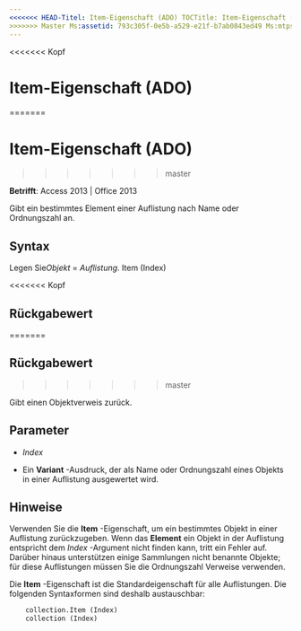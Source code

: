 ```yaml
---
<<<<<<< HEAD-Titel: Item-Eigenschaft (ADO) TOCTitle: Item-Eigenschaft (ADO) === Titel: Item-Eigenschaft (ADO) TOCTitle: Item-Eigenschaft (ADO)
>>>>>>> Master Ms:assetid: 793c305f-0e5b-a529-e21f-b7ab0843ed49 Ms:mtpsurl: https://msdn.microsoft.com/library/JJ249499(v=office.15) Ms:contentKeyID: 48545767 ms.date: 09/18/2015 Mtps_version: Office. 15
---
```


<<<<<<< Kopf
# <a name="item-property-ado"></a>Item-Eigenschaft (ADO)
=======
# <a name="item-property-ado"></a>Item-Eigenschaft (ADO)
>>>>>>> master

**Betrifft**: Access 2013 | Office 2013

Gibt ein bestimmtes Element einer Auflistung nach Name oder Ordnungszahl an.

## <a name="syntax"></a>Syntax

Legen Sie*Objekt* = *Auflistung*. Item (Index)

<<<<<<< Kopf
## <a name="return-value"></a>Rückgabewert
=======
## <a name="return-value"></a>Rückgabewert
>>>>>>> master

Gibt einen Objektverweis zurück.

## <a name="parameters"></a>Parameter

- *Index*

- Ein **Variant** -Ausdruck, der als Name oder Ordnungszahl eines Objekts in einer Auflistung ausgewertet wird.

## <a name="remarks"></a>Hinweise

Verwenden Sie die **Item** -Eigenschaft, um ein bestimmtes Objekt in einer Auflistung zurückzugeben. Wenn das **Element** ein Objekt in der Auflistung entspricht dem *Index* -Argument nicht finden kann, tritt ein Fehler auf. Darüber hinaus unterstützen einige Sammlungen nicht benannte Objekte; für diese Auflistungen müssen Sie die Ordnungszahl Verweise verwenden.

Die **Item** -Eigenschaft ist die Standardeigenschaft für alle Auflistungen. Die folgenden Syntaxformen sind deshalb austauschbar:

```vb
    collection.Item (Index)
    collection (Index)
```
